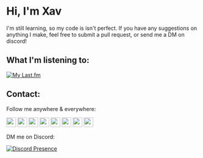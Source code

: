 <h1 align="left">Hi, I'm Xav</h1>

I'm still learning, so my code is isn't perfect. If you have any suggestions on anything I make, feel free to submit a pull request, or send me a DM on discord!

<h2 align="left">What I'm listening to:</h2>

[![My Last.fm](https://lastfm-recently-played.vercel.app/api?user=xqcamden)](https://www.last.fm/user/xqcamden)

<h2 align="left">Contact:</h2>
<p align="left">Follow me anywhere & everywhere:</p>
</a> <a href="https://www.linkedin.com/in/xavier-camden-348982243/"><img src="https://img.shields.io/badge/linkedin-%230077B5.svg?&style=for-the-badge&logo=linkedin&logoColor=white" height=25></a> <a href="https://www.soundcloud.com/sq1000000"><img src="https://img.shields.io/badge/SoundCloud-FF3300?style=for-the-badge&logo=soundcloud&logoColor=white" height=25></a> <a href="https://www.last.fm/user/xqcamden"><img src="https://img.shields.io/badge/last.fm-D51007?style=for-the-badge&logo=last.fm&logoColor=white" height=25></a> <a href="https://open.spotify.com/user/carg4j1r92w4gxh1k55c0tjvd"><img src="https://img.shields.io/badge/Spotify-1ED760?&style=for-the-badge&logo=spotify&logoColor=white" height=25></a> <a href="https://github.com/sq1000000"><img src="https://img.shields.io/badge/GitHub-100000?style=for-the-badge&logo=github&logoColor=white" height=25></a> <a href="https://steamcommunity.com/id/sq1000000"><img src="https://img.shields.io/badge/Steam-000000?style=for-the-badge&logo=steam&logoColor=white" height=25></a> <a href="https://discord.com/users/400104397683556354"><img src="https://img.shields.io/badge/Discord-5865F2?style=for-the-badge&logo=discord&logoColor=white" height=25></a> <a href="https://stackoverflow.com/users/12091601/xavier-camden"><img src="https://img.shields.io/badge/Stack_Overflow-FE7A16?style=for-the-badge&logo=stack-overflow&logoColor=white" height=25></a> 

<p align="left">DM me on Discord:</p>

[![Discord Presence](https://lanyard.cnrad.dev/api/400104397683556354)](https://discord.com/users/400104397683556354)

